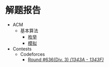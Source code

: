 # 解题报告

- ACM
  - 基本算法
    - [枚举](acm/basic/enumerate/README.md)
    - [模拟](acm/basic/simulate/README.md)
- Contests
  - Codeforces
    - [Round #636(Div. 3) *(1343A - 1343F)*](./contests/codeforces/636(Div.3)/README.md)
